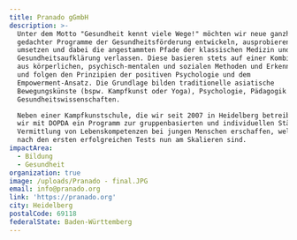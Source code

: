 ```yaml
---
title: Pranado gGmbH
description: >-
  Unter dem Motto "Gesundheit kennt viele Wege!" möchten wir neue ganzheitlich
  gedachter Programme der Gesundheitsförderung entwickeln, ausprobieren und
  umsetzen und dabei die angestammten Pfade der klassischen Medizin und
  Gesundheitsaufklärung verlassen. Diese basieren stets auf einer Kombination
  aus körperlichen, psychisch-mentalen und sozialen Methoden und Erkenntnissen
  und folgen den Prinzipien der positiven Psychologie und dem
  Empowerment-Ansatz. Die Grundlage bilden traditionelle asiatische
  Bewegungskünste (bspw. Kampfkunst oder Yoga), Psychologie, Pädagogik und
  Gesundheitswissenschaften. 

  Neben einer Kampfkunstschule, die wir seit 2007 in Heidelberg betreiben, haben
  wir mit DOPDA ein Programm zur gruppenbasierten und individuellen Stärkung und
  Vermittlung von Lebenskompetenzen bei jungen Menschen erschaffen, welches wir
  nach den ersten erfolgreichen Tests nun am Skalieren sind.
impactArea:
  - Bildung
  - Gesundheit
organization: true
image: /uploads/Pranado - final.JPG
email: info@pranado.org
link: 'https://pranado.org'
city: Heidelberg
postalCode: 69118
federalState: Baden-Württemberg
---
```


